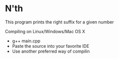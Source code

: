 # N'th
This program prints the right suffix for a given number

Compiling on Linux/Windows/Mac OS X
  - g++ main.cpp
  - Paste the source into your favorite IDE
  - Use another preferred way of compilin
